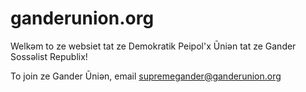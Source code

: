 # ganderunion.org

Welkəm to ze websiet tat ze Demokratik Peipol'x Ūniən tat ze Gander Sossəlist Republix!

To join ze Gander Ūniən, email supremegander@ganderunion.org
